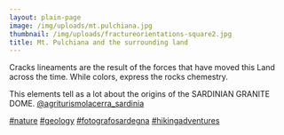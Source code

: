 ```yaml
---
layout: plain-page
image: /img/uploads/mt.pulchiana.jpg
thumbnail: /img/uploads/fractureorientations-square2.jpg
title: Mt. Pulchiana and the surrounding land
---
```

Cracks lineaments are the result of the forces that have moved this Land across the time. While colors, express the rocks chemestry.

This elements tell as a lot about the origins of the SARDINIAN GRANITE DOME.
[@agriturismolacerra_sardinia](https://www.instagram.com/agriturismolacerra_sardinia/)

[\#nature](https://www.instagram.com/explore/tags/nature/) [\#geology](https://www.instagram.com/explore/tags/geology/) [\#fotografosardegna](https://www.instagram.com/explore/tags/fotografosardegna/) [\#hikingadventures](https://www.instagram.com/explore/tags/hikingadventures/)